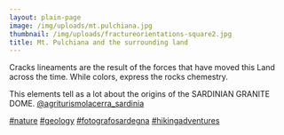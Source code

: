 ```yaml
---
layout: plain-page
image: /img/uploads/mt.pulchiana.jpg
thumbnail: /img/uploads/fractureorientations-square2.jpg
title: Mt. Pulchiana and the surrounding land
---
```

Cracks lineaments are the result of the forces that have moved this Land across the time. While colors, express the rocks chemestry.

This elements tell as a lot about the origins of the SARDINIAN GRANITE DOME.
[@agriturismolacerra_sardinia](https://www.instagram.com/agriturismolacerra_sardinia/)

[\#nature](https://www.instagram.com/explore/tags/nature/) [\#geology](https://www.instagram.com/explore/tags/geology/) [\#fotografosardegna](https://www.instagram.com/explore/tags/fotografosardegna/) [\#hikingadventures](https://www.instagram.com/explore/tags/hikingadventures/)